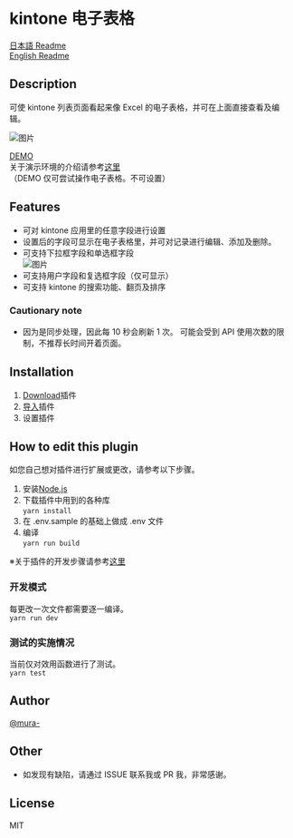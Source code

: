 # kintone 电子表格

[日本語 Readme](https://github.com/mura-/kintone-spreadsheet/blob/master/README.md)  
[English Readme](https://github.com/mura-/kintone-spreadsheet/blob/master/README-en.md)

## Description

可使 kintone 列表页面看起来像 Excel 的电子表格，并可在上面直接查看及编辑。

![图片](https://raw.githubusercontent.com/mura-/kintone-spreadsheet-no-longer-maintained/master/image.gif)

[DEMO](https://dev-demo.cybozu.com/k/39/)  
关于演示环境的介绍请参考[这里](https://cybozudev.zendesk.com/hc/ja/articles/208217653)  
（DEMO 仅可尝试操作电子表格。不可设置）

## Features

- 可对 kintone 应用里的任意字段进行设置
- 设置后的字段可显示在电子表格里，并可对记录进行编辑、添加及删除。
- 可支持下拉框字段和单选框字段  
  ![图片](https://raw.githubusercontent.com/mura-/kintone-spreadsheet-no-longer-maintained/master/dropdown.gif)
- 可支持用户字段和复选框字段（仅可显示）
- 可支持 kintone 的搜索功能、翻页及排序

### Cautionary note

- 因为是同步处理，因此每 10 秒会刷新 1 次。
  可能会受到 API 使用次数的限制，不推荐长时间开着页面。

## Installation

1. [Download](https://github.com/mura-/kintone-spreadsheet/releases/)插件
1. [导入](https://help.cybozu.cn/k/zh/admin/system_customization/add_plugin/plugin.html)插件
1. 设置插件

## How to edit this plugin

如您自己想对插件进行扩展或更改，请参考以下步骤。

1. 安装[Node.js](https://nodejs.org/en/)
1. 下载插件中用到的各种库  
   `yarn install`
1. 在 .env.sample 的基础上做成 .env 文件
1. 编译  
   `yarn run build`

※关于插件的开发步骤请参考[这里](https://cybozudev.kf5.com/hc/kb/article/1000664/)

### 开发模式

每更改一次文件都需要逐一编译。  
`yarn run dev`

### 测试的实施情况

当前仅对效用函数进行了测试。  
`yarn test`

## Author

[@mura-](https://www.facebook.com/kazuki.murahama)

## Other

- 如发现有缺陷，请通过 ISSUE 联系我或 PR 我，非常感谢。

## License

MIT

